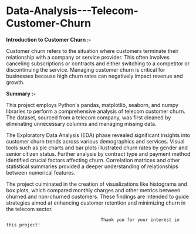# Data-Analysis---Telecom-Customer-Churn
**Introduction to Customer Churn :-**

Customer churn refers to the situation where customers terminate their relationship with a company or service provider. This often involves canceling subscriptions or contracts and either switching to a competitor or discontinuing the service. Managing customer churn is critical for businesses because high churn rates can negatively impact revenue and growth.

**Summary :-**

This project employs Python's pandas, matplotlib, seaborn, and numpy libraries to perform a comprehensive analysis of telecom customer churn. The dataset, sourced from a telecom company, was first cleaned by eliminating unnecessary columns and managing missing data.

The Exploratory Data Analysis (EDA) phase revealed significant insights into customer churn trends across various demographics and services. Visual tools such as pie charts and bar plots illustrated churn rates by gender and senior citizen status. Further analysis by contract type and payment method identified crucial factors affecting churn. Correlation matrices and other statistical summaries provided a deeper understanding of relationships between numerical features.

The project culminated in the creation of visualizations like histograms and box plots, which compared monthly charges and other metrics between churned and non-churned customers. These findings are intended to guide strategies aimed at enhancing customer retention and minimizing churn in the telecom sector.


                                        Thank you for your interest in this project!







